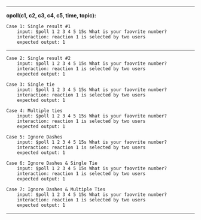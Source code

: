--------------------------------------------------------------------------
**opoll(c1, c2, c3, c4, c5, time, topic):**

    Case 1: Single result #1
        input: $poll 1 2 3 4 5 15s What is your faovrite number?
        interaction: reaction 1 is selected by two users
        expected output: 1
--------------------------------------------------------------------------

    Case 2: Single result #2
        input: $poll 1 2 3 4 5 15s What is your faovrite number?
        interaction: reaction 1 is selected by two users
        expected output: 1
    
    Case 3: Single tie
        input: $poll 1 2 3 4 5 15s What is your faovrite number?
        interaction: reaction 1 is selected by two users
        expected output: 1    
    
    Case 4: Multiple ties
        input: $poll 1 2 3 4 5 15s What is your faovrite number?
        interaction: reaction 1 is selected by two users
        expected output: 1    
    
    Case 5: Ignore Dashes
        input: $poll 1 2 3 4 5 15s What is your faovrite number?
        interaction: reaction 1 is selected by two users
        expected output: 1    
    
    Case 6: Ignore Dashes & Single Tie
        input: $poll 1 2 3 4 5 15s What is your faovrite number?
        interaction: reaction 1 is selected by two users
        expected output: 1   
    
    Case 7: Ignore Dashes & Multiple Ties
        input: $poll 1 2 3 4 5 15s What is your faovrite number?
        interaction: reaction 1 is selected by two users
        expected output: 1    
--------------------------------------------------------------------------


